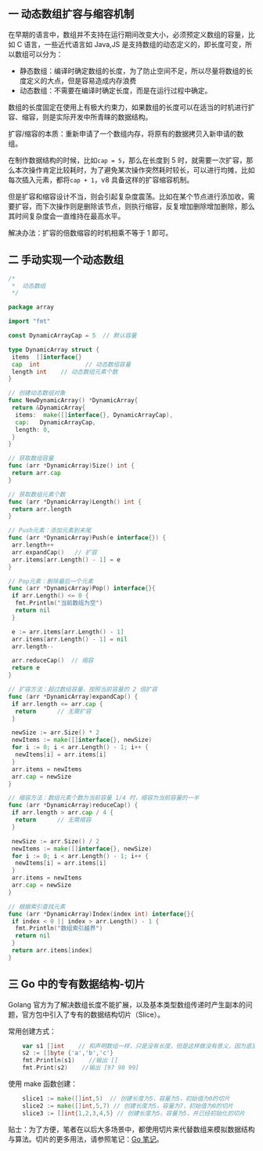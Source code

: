 ## 一 动态数组扩容与缩容机制

在早期的语言中，数组并不支持在运行期间改变大小，必须预定义数组的容量，比如 C 语言，一些近代语言如 Java,JS 是支持数组的动态定义的，即长度可变，所以数组可以分为：

- 静态数组：编译时确定数组的长度，为了防止空间不足，所以尽量将数组的长度定义的大点，但是容易造成内存浪费
- 动态数组：不需要在编译时确定长度，而是在运行过程中确定。

数组的长度固定在使用上有极大约束力，如果数组的长度可以在适当的时机进行扩容、缩容，则是实际开发中所青睐的数据结构。

扩容/缩容的本质：重新申请了一个数组内存，将原有的数据拷贝入新申请的数组。

在制作数据结构的时候，比如`cap = 5`，那么在长度到 5 时，就需要一次扩容，那么本次操作肯定比较耗时，为了避免某次操作突然耗时较长，可以进行均摊，比如每次插入元素，都将`cap + 1`，v8 具备这样的扩容缩容机制。

但是扩容和缩容设计不当，则会引起复杂度震荡。比如在某个节点进行添加收，需要扩容，而下次操作则是删除该节点，则执行缩容，反复增加删除增加删除，那么其时间复杂度会一直维持在最高水平。

解决办法：扩容的倍数缩容的时机相乘不等于 1 即可。

## 二 手动实现一个动态数组

```go
/*
 *  动态数组
 */

package array

import "fmt"

const DynamicArrayCap = 5  // 默认容量

type DynamicArray struct {
 items  []interface{}
 cap  int             // 动态数组容量
 length int    // 动态数组元素个数
}

// 创建动态数组对象
func NewDynamicArray() *DynamicArray{
 return &DynamicArray{
  items:  make([]interface{}, DynamicArrayCap),
  cap:   DynamicArrayCap,
  length: 0,
 }
}

// 获取数组容量
func (arr *DynamicArray)Size() int {
 return arr.cap
}

// 获取数组元素个数
func (arr *DynamicArray)Length() int {
 return arr.length
}

// Push元素：添加元素到末尾
func (arr *DynamicArray)Push(e interface{}) {
 arr.length++
 arr.expandCap()   // 扩容
 arr.items[arr.Length() - 1] = e
}

// Pop元素：删除最后一个元素
func (arr *DynamicArray)Pop() interface{}{
 if arr.Length() <= 0 {
  fmt.Println("当前数组为空")
  return nil
 }

 e := arr.items[arr.Length() - 1]
 arr.items[arr.Length() - 1] = nil
 arr.length--

 arr.reduceCap()  // 缩容
 return e
}

// 扩容方法：超过数组容量，按照当前容量的 2 倍扩容
func (arr *DynamicArray)expandCap() {
 if arr.length <= arr.cap {
  return      // 无需扩容
 }

 newSize := arr.Size() * 2
 newItems := make([]interface{}, newSize)
 for i := 0; i < arr.Length() - 1; i++ {
  newItems[i] = arr.items[i]
 }
 arr.items = newItems
 arr.cap = newSize
}

// 缩容方法：数组元素个数为当前容量 1/4 时，缩容为当前容量的一半
func (arr *DynamicArray)reduceCap() {
 if arr.length > arr.cap / 4 {
  return      // 无需缩容
 }

 newSize := arr.Size() / 2
 newItems := make([]interface{}, newSize)
 for i := 0; i < arr.Length() - 1; i++ {
  newItems[i] = arr.items[i]
 }
 arr.items = newItems
 arr.cap = newSize
}

// 根据索引查找元素
func (arr *DynamicArray)Index(index int) interface{}{
 if index < 0 || index > arr.Length() - 1 {
  fmt.Println("数组索引越界")
  return nil
 }
 return arr.items[index]
}
```

## 三 Go 中的专有数据结构-切片

Golang 官方为了解决数组长度不能扩展，以及基本类型数组传递时产生副本的问题，官方包中引入了专有的数据结构切片（Slice）。

常用创建方式：

```go
    var s1 []int    // 和声明数组一样，只是没有长度，但是这样做没有意义，因为底层的数组指针为nil
    s2 := []byte {'a','b','c'}
    fmt.Println(s1)    //输出 []
    fmt.Print(s2)    //输出 [97 98 99]
```

使用 make 函数创建：

```go
    slice1 := make([]int,5)  // 创建长度为5，容量为5，初始值为0的切片
    slice2 := make([]int,5,7) // 创建长度为5，容量为7，初始值为0的切片
    slice3 := []int{1,2,3,4,5} // 创建长度为5，容量为5，并已经初始化的切片
```

贴士：为了方便，笔者在以后大多场景中，都使用切片来代替数组来模拟数据结构与算法。切片的更多用法，请参照笔记：[Go 笔记](https://github.com/overnote/over-golang)。

